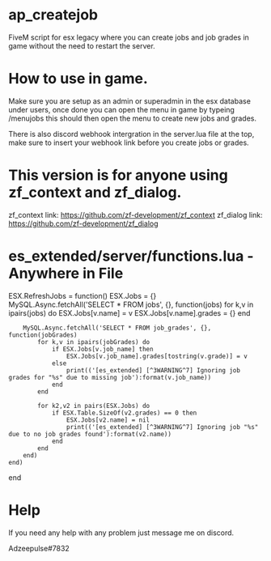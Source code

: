 # ap_createjob
 FiveM script for esx legacy where you can create jobs and job grades in game without the need to restart the server.

# How to use in game.

Make sure you are setup as an admin or superadmin in the esx database under users, once done you can open the menu in game by typeing /menujobs this should then open the menu to create new jobs and grades.

There is also discord webhook intergration in the server.lua file at the top, make sure to insert your webhook link before you create jobs or grades.


# This version is for anyone using zf_context and zf_dialog.

zf_context link: https://github.com/zf-development/zf_context
zf_dialog link: https://github.com/zf-development/zf_dialog

# es_extended/server/functions.lua - Anywhere in File

ESX.RefreshJobs = function()
    ESX.Jobs = {}
    MySQL.Async.fetchAll('SELECT * FROM jobs', {}, function(jobs)
        for k,v in ipairs(jobs) do
            ESX.Jobs[v.name] = v
            ESX.Jobs[v.name].grades = {}
        end
        
        MySQL.Async.fetchAll('SELECT * FROM job_grades', {}, function(jobGrades)
            for k,v in ipairs(jobGrades) do
                if ESX.Jobs[v.job_name] then
                    ESX.Jobs[v.job_name].grades[tostring(v.grade)] = v
                else
                    print(('[es_extended] [^3WARNING^7] Ignoring job grades for "%s" due to missing job'):format(v.job_name))
                end
            end
            
            for k2,v2 in pairs(ESX.Jobs) do
                if ESX.Table.SizeOf(v2.grades) == 0 then
                    ESX.Jobs[v2.name] = nil
                    print(('[es_extended] [^3WARNING^7] Ignoring job "%s" due to no job grades found'):format(v2.name))
                end
            end
        end)
    end) 
end

# Help

If you need any help with any problem just message me on discord.

Adzeepulse#7832

